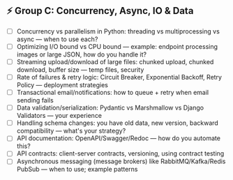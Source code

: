 ## ⚡ Group C: Concurrency, Async, IO & Data

- [ ] Concurrency vs parallelism in Python: threading vs multiprocessing vs async — when to use each?
- [ ] Optimizing I/O bound vs CPU bound — example: endpoint processing images or large JSON, how do you handle it?
- [ ] Streaming upload/download of large files: chunked upload, chunked download, buffer size — temp files, security
- [ ] Rate of failures & retry logic: Circuit Breaker, Exponential Backoff, Retry Policy — deployment strategies
- [ ] Transactional email/notifications: how to queue + retry when email sending fails
- [ ] Data validation/serialization: Pydantic vs Marshmallow vs Django Validators — your experience
- [ ] Handling schema changes: you have old data, new version, backward compatibility — what's your strategy?
- [ ] API documentation: OpenAPI/Swagger/Redoc — how do you automate this?
- [ ] API contracts: client-server contracts, versioning, using contract testing
- [ ] Asynchronous messaging (message brokers) like RabbitMQ/Kafka/Redis PubSub — when to use; example patterns
